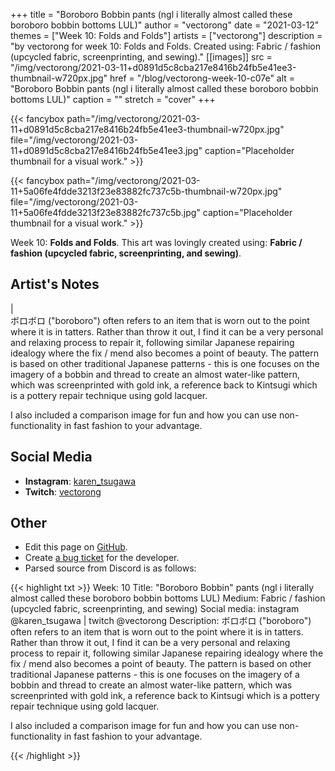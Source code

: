 +++
title =       "Boroboro Bobbin pants  (ngl i literally almost called these boroboro bobbin bottoms LUL)"
author =      "vectorong"
date =        "2021-03-12"
themes =      ["Week 10: Folds and Folds"]
artists =     ["vectorong"]
description = "by vectorong for week 10: Folds and Folds. Created using: Fabric / fashion (upcycled fabric, screenprinting, and sewing)."
[[images]]
      src = "/img/vectorong/2021-03-11+d0891d5c8cba217e8416b24fb5e41ee3-thumbnail-w720px.jpg"
      href = "/blog/vectorong-week-10-c07e"
      alt = "Boroboro Bobbin pants  (ngl i literally almost called these boroboro bobbin bottoms LUL)"
      caption = ""
      stretch = "cover"
+++


{{< fancybox path="/img/vectorong/2021-03-11+d0891d5c8cba217e8416b24fb5e41ee3-thumbnail-w720px.jpg" file="/img/vectorong/2021-03-11+d0891d5c8cba217e8416b24fb5e41ee3.jpg" caption="Placeholder thumbnail for a visual work." >}}

{{< fancybox path="/img/vectorong/2021-03-11+5a06fe4fdde3213f23e83882fc737c5b-thumbnail-w720px.jpg" file="/img/vectorong/2021-03-11+5a06fe4fdde3213f23e83882fc737c5b.jpg" caption="Placeholder thumbnail for a visual work." >}}


Week 10: **Folds and Folds**. This art was lovingly created using: **Fabric / fashion (upcycled fabric, screenprinting, and sewing)**.

## Artist's Notes

|   
ボロボロ ("boroboro") often refers to an item that is worn out to the point where it is in tatters. Rather than throw it out, I find it can be a very personal and relaxing process to repair it, following similar Japanese repairing idealogy where the fix / mend also becomes a point of beauty. The pattern is based on other traditional Japanese patterns - this is one focuses on the imagery of a bobbin and thread to create an almost water-like pattern, which was screenprinted with gold ink, a reference back to Kintsugi which is a pottery repair technique using gold lacquer.

I also included a comparison image for fun and how you can use non-functionality in fast fashion to your advantage.

## Social Media

- **Instagram**: <a href='https://instagram.com/karen_tsugawa' target='_blank'>karen_tsugawa</a>
- **Twitch**: <a href='https://twitch.tv/vectorong' target='_blank'>vectorong</a>

## Other

- Edit this page on [GitHub](https://github.com/teaminkling/web-refresh/edit/main/content/blog/vectorong-week-10-c07e.md).
- Create [a bug ticket](https://github.com/teaminkling/web-refresh/issues/new?assignees=&labels=bug&template=problem-report.md&title=) for the developer.
- Parsed source from Discord is as follows:

{{< highlight txt >}}
Week: 10
Title: "Boroboro Bobbin" pants  (ngl i literally almost called these boroboro bobbin bottoms LUL)
Medium: Fabric / fashion (upcycled fabric, screenprinting, and sewing)
Social media: instagram @karen_tsugawa  |  twitch @vectorong 
Description: ボロボロ ("boroboro") often refers to an item that is worn out to the point where it is in tatters. Rather than throw it out, I find it can be a very personal and relaxing process to repair it, following similar Japanese repairing idealogy where the fix / mend also becomes a point of beauty. The pattern is based on other traditional Japanese patterns - this is one focuses on the imagery of a bobbin and thread to create an almost water-like pattern, which was screenprinted with gold ink, a reference back to Kintsugi which is a pottery repair technique using gold lacquer.

I also included a comparison image for fun and how you can use non-functionality in fast fashion to your advantage.


{{< /highlight >}}